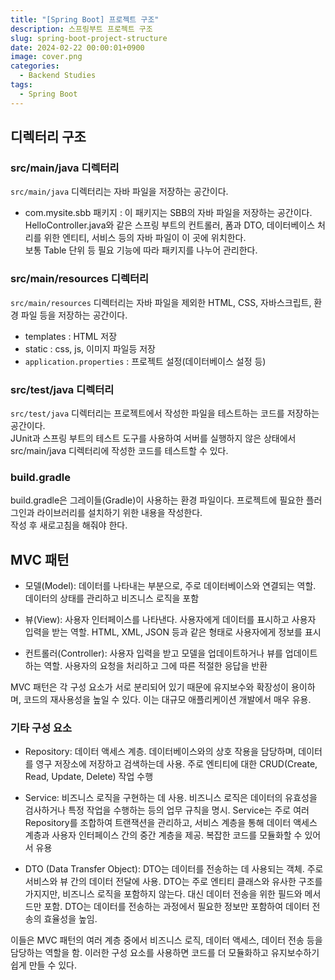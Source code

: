 ```yaml
---
title: "[Spring Boot] 프로젝트 구조"
description: 스프링부트 프로젝트 구조
slug: spring-boot-project-structure
date: 2024-02-22 00:00:01+0900
image: cover.png
categories:
  - Backend Studies
tags:
  - Spring Boot
---
```


## 디렉터리 구조

### src/main/java 디렉터리

`src/main/java` 디렉터리는 자바 파일을 저장하는 공간이다.

- com.mysite.sbb 패키지 :
  이 패키지는 SBB의 자바 파일을 저장하는 공간이다. HelloController.java와 같은 스프링 부트의 컨트롤러, 폼과 DTO, 데이터베이스 처리를 위한 엔티티, 서비스 등의 자바 파일이 이 곳에 위치한다.  
  보통 Table 단위 등 필요 기능에 따라 패키지를 나누어 관리한다.

### src/main/resources 디렉터리

`src/main/resources` 디렉터리는 자바 파일을 제외한 HTML, CSS, 자바스크립트, 환경 파일 등을 저장하는 공간이다.

- templates : HTML 저장
- static : css, js, 이미지 파일등 저장
- `application.properties` : 프로젝트 설정(데이터베이스 설정 등)

### src/test/java 디렉터리

`src/test/java` 디렉터리는 프로젝트에서 작성한 파일을 테스트하는 코드를 저장하는 공간이다.  
JUnit과 스프링 부트의 테스트 도구를 사용하여 서버를 실행하지 않은 상태에서 src/main/java 디렉터리에 작성한 코드를 테스트할 수 있다.

### build.gradle

build.gradle은 그레이들(Gradle)이 사용하는 환경 파일이다. 프로젝트에 필요한 플러그인과 라이브러리를 설치하기 위한 내용을 작성한다.  
작성 후 새로고침을 해줘야 한다.

## MVC 패턴

- 모델(Model): 데이터를 나타내는 부분으로, 주로 데이터베이스와 연결되는 역할. 데이터의 상태를 관리하고 비즈니스 로직을 포함

- 뷰(View): 사용자 인터페이스를 나타낸다. 사용자에게 데이터를 표시하고 사용자 입력을 받는 역할. HTML, XML, JSON 등과 같은 형태로 사용자에게 정보를 표시

- 컨트롤러(Controller): 사용자 입력을 받고 모델을 업데이트하거나 뷰를 업데이트하는 역할. 사용자의 요청을 처리하고 그에 따른 적절한 응답을 반환

MVC 패턴은 각 구성 요소가 서로 분리되어 있기 때문에 유지보수와 확장성이 용이하며, 코드의 재사용성을 높일 수 있다. 이는 대규모 애플리케이션 개발에서 매우 유용.

### 기타 구성 요소

- Repository: 데이터 액세스 계층. 데이터베이스와의 상호 작용을 담당하며, 데이터를 영구 저장소에 저장하고 검색하는데 사용. 주로 엔티티에 대한 CRUD(Create, Read, Update, Delete) 작업 수행

- Service: 비즈니스 로직을 구현하는 데 사용. 비즈니스 로직은 데이터의 유효성을 검사하거나 특정 작업을 수행하는 등의 업무 규칙을 명시. Service는 주로 여러 Repository를 조합하여 트랜잭션을 관리하고, 서비스 계층을 통해 데이터 액세스 계층과 사용자 인터페이스 간의 중간 계층을 제공. 복잡한 코드를 모듈화할 수 있어서 유용

- DTO (Data Transfer Object): DTO는 데이터를 전송하는 데 사용되는 객체. 주로 서비스와 뷰 간의 데이터 전달에 사용. DTO는 주로 엔티티 클래스와 유사한 구조를 가지지만, 비즈니스 로직을 포함하지 않는다. 대신 데이터 전송을 위한 필드와 메서드만 포함. DTO는 데이터를 전송하는 과정에서 필요한 정보만 포함하여 데이터 전송의 효율성을 높임.

이들은 MVC 패턴의 여러 계층 중에서 비즈니스 로직, 데이터 액세스, 데이터 전송 등을 담당하는 역할을 함. 이러한 구성 요소를 사용하면 코드를 더 모듈화하고 유지보수하기 쉽게 만들 수 있다.

